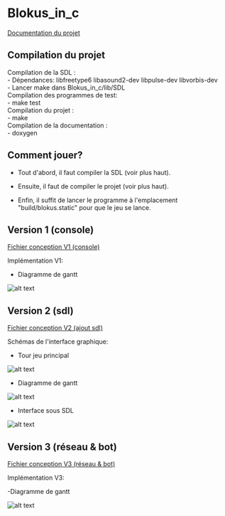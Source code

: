 # Blokus_in_c

[Documentation du projet](https://lesys.github.io/Blokus_in_c/)

## Compilation du projet

Compilation de la SDL :  
    - Dépendances: libfreetype6 libasound2-dev libpulse-dev libvorbis-dev  
    - Lancer make dans Blokus_in_c/lib/SDL  
Compilation des programmes de test:  
    - make test  
Compilation du projet :  
    - make  
Compilation de la documentation :  
    - doxygen  

## Comment jouer?

- Tout d'abord, il faut compiler la SDL (voir plus haut).

- Ensuite, il faut de compiler le projet (voir plus haut).

- Enfin, il suffit de lancer le programme à l'emplacement "build/blokus.static" pour que le jeu se lance.

## Version 1 (console)

[Fichier conception V1 (console)](https://annuel.framapad.org/p/conduite-projet-l2info-zi-projet)

Implémentation V1:

- Diagramme de gantt

![alt text](docs/IMG/gantt_blokus_version_terminal.png)

## Version 2 (sdl)

[Fichier conception V2 (ajout sdl)](https://annuel.framapad.org/p/conduite-projet-l2info-zi-projet-sdl)

Schémas de l'interface graphique:

- Tour jeu principal

![alt text](docs/IMG/blokus_sdl_conception.png)

- Diagramme de gantt

![alt text](docs/IMG/gantt_blokus_version_sdl.png)

- Interface sous SDL

![alt text](docs/IMG/blokus_jeu_sdl.png)

## Version 3 (réseau & bot)

[Fichier conception V3 (réseau & bot)](https://annuel.framapad.org/p/conduite-projet-l2info-zi-projet-bot-res)

Implémentation V3:

-Diagramme de gantt

![alt text](docs/IMG/gantt_blokus_version_res_bot.png)

